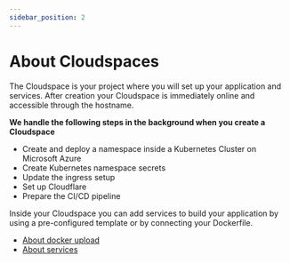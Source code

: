 ```yaml
---
sidebar_position: 2
---
```


# About Cloudspaces

The Cloudspace is your project where you will set up your application and services. After creation your Cloudspace is immediately online and accessible through the hostname.

**We handle the following steps in the background when you create a Cloudspace**

- Create and deploy a namespace inside a Kubernetes Cluster on Microsoft Azure
- Create Kubernetes namespace secrets
- Update the ingress setup
- Set up Cloudflare
- Prepare the CI/CD pipeline

Inside your Cloudspace you can add services to build your application by using a pre-configured template or by connecting your Dockerfile.
- [About docker upload](#)
- [About services](#)
